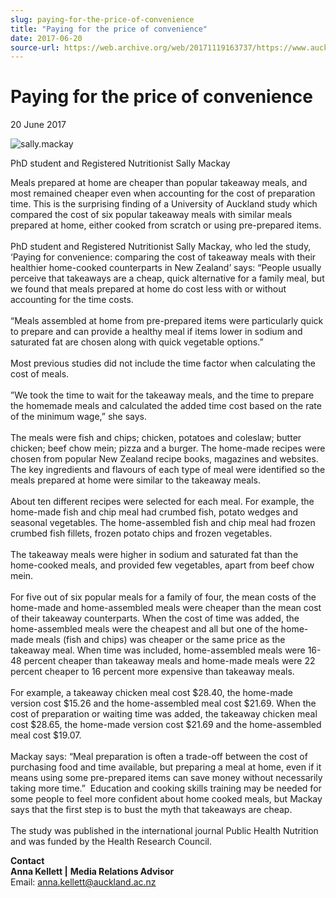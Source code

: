 ```yaml
---
slug: paying-for-the-price-of-convenience
title: "Paying for the price of convenience"
date: 2017-06-20
source-url: https://web.archive.org/web/20171119163737/https://www.auckland.ac.nz/en/about/news-events-and-notices/news/news-2017/06/paying-for-the-price-of-convenience.html
---
```

Paying for the price of convenience
===================================

20 June 2017

![sally.mackay](https://www.auckland.ac.nz/en/about/news-events-and-notices/news/news-2017/06/paying-for-the-price-of-convenience/_jcr_content/par/textimage/image.img.jpg/1497928192296.jpg "sally.mackay")

PhD student and Registered Nutritionist Sally Mackay

Meals prepared at home are cheaper than popular takeaway meals, and most remained cheaper even when accounting for the cost of preparation time. This is the surprising finding of a University of Auckland study which compared the cost of six popular takeaway meals with similar meals prepared at home, either cooked from scratch or using pre-prepared items.  
   
PhD student and Registered Nutritionist Sally Mackay, who led the study, ‘Paying for convenience: comparing the cost of takeaway meals with their healthier home-cooked counterparts in New Zealand’ says: “People usually perceive that takeaways are a cheap, quick alternative for a family meal, but we found that meals prepared at home do cost less with or without accounting for the time costs.  
   
“Meals assembled at home from pre-prepared items were particularly quick to prepare and can provide a healthy meal if items lower in sodium and saturated fat are chosen along with quick vegetable options.”  
   
Most previous studies did not include the time factor when calculating the cost of meals.  
   
”We took the time to wait for the takeaway meals, and the time to prepare the homemade meals and calculated the added time cost based on the rate of the minimum wage,” she says.  
   
The meals were fish and chips; chicken, potatoes and coleslaw; butter chicken; beef chow mein; pizza and a burger. The home-made recipes were chosen from popular New Zealand recipe books, magazines and websites. The key ingredients and flavours of each type of meal were identified so the meals prepared at home were similar to the takeaway meals.  
   
About ten different recipes were selected for each meal. For example, the home-made fish and chip meal had crumbed fish, potato wedges and seasonal vegetables. The home-assembled fish and chip meal had frozen crumbed fish fillets, frozen potato chips and frozen vegetables.  
   
The takeaway meals were higher in sodium and saturated fat than the home-cooked meals, and provided few vegetables, apart from beef chow mein.  
   
For five out of six popular meals for a family of four, the mean costs of the home-made and home-assembled meals were cheaper than the mean cost of their takeaway counterparts. When the cost of time was added, the home-assembled meals were the cheapest and all but one of the home-made meals (fish and chips) was cheaper or the same price as the takeaway meal. When time was included, home-assembled meals were 16-48 percent cheaper than takeaway meals and home-made meals were 22 percent cheaper to 16 percent more expensive than takeaway meals.  
   
For example, a takeaway chicken meal cost $28.40, the home-made version cost $15.26 and the home-assembled meal cost $21.69. When the cost of preparation or waiting time was added, the takeaway chicken meal cost $28.65, the home-made version cost $21.69 and the home-assembled meal cost $19.07.  
   
Mackay says: “Meal preparation is often a trade-off between the cost of purchasing food and time available, but preparing a meal at home, even if it means using some pre-prepared items can save money without necessarily taking more time.”  Education and cooking skills training may be needed for some people to feel more confident about home cooked meals, but Mackay says that the first step is to bust the myth that takeaways are cheap.  
   
The study was published in the international journal Public Health Nutrition and was funded by the Health Research Council.  
  
**Contact**  
**Anna Kellett |** **Media Relations Advisor**  
Email: [anna.kellett@auckland.ac.nz](mailto:anna.kellett@auckland.ac.nz)
